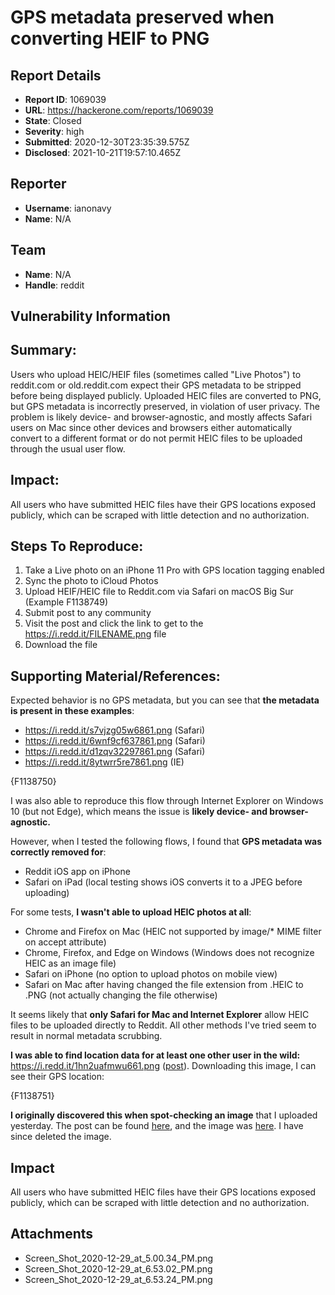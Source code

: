 # GPS metadata preserved when converting HEIF to PNG

## Report Details
- **Report ID**: 1069039
- **URL**: https://hackerone.com/reports/1069039
- **State**: Closed
- **Severity**: high
- **Submitted**: 2020-12-30T23:35:39.575Z
- **Disclosed**: 2021-10-21T19:57:10.465Z

## Reporter
- **Username**: ianonavy
- **Name**: N/A

## Team
- **Name**: N/A
- **Handle**: reddit

## Vulnerability Information
## Summary:
Users who upload HEIC/HEIF files (sometimes called "Live Photos")  to reddit.com or old.reddit.com expect their GPS metadata to be stripped before being displayed publicly. Uploaded HEIC files are converted to PNG, but GPS metadata is incorrectly preserved, in violation of user privacy. The problem is likely device- and browser-agnostic, and mostly affects Safari users on Mac since other devices and browsers either automatically convert to a different format or do not permit HEIC files to be uploaded through the usual user flow.

## Impact:
All users who have submitted HEIC files have their GPS locations exposed publicly, which can be scraped with little detection and no authorization.

## Steps To Reproduce:

1. Take a Live photo on an iPhone 11 Pro with GPS location tagging enabled
2. Sync the photo to iCloud Photos
3. Upload HEIF/HEIC file to Reddit.com via Safari on macOS Big Sur (Example F1138749)
4. Submit post to any community
5. Visit the post and click the link to get to the https://i.redd.it/FILENAME.png file
6. Download the file

## Supporting Material/References:

Expected behavior is no GPS metadata, but you can see that **the metadata is present in these examples**:
* https://i.redd.it/s7vjzg05w6861.png (Safari)
* https://i.redd.it/6wnf9cf637861.png (Safari)
* https://i.redd.it/d1zqv32297861.png (Safari)
* https://i.redd.it/8ytwrr5re7861.png (IE)

{F1138750}

I was also able to reproduce this flow through Internet Explorer on Windows 10 (but not Edge), which means the issue is **likely device- and browser-agnostic.**

However, when I tested the following flows, I found that **GPS metadata was correctly removed for**:
* Reddit iOS app on iPhone
* Safari on iPad (local testing shows iOS converts it to a JPEG before uploading)

For some tests, **I wasn't able to upload HEIC photos at all**:

* Chrome and Firefox on Mac (HEIC not supported by image/* MIME filter on accept attribute)
* Chrome, Firefox, and Edge on Windows (Windows does not recognize HEIC as an image file)
* Safari on iPhone (no option to upload photos on mobile view)
* Safari on Mac after having changed the file extension from .HEIC to .PNG (not actually changing the file otherwise)

It seems likely that **only Safari for Mac and Internet Explorer** allow HEIC files to be uploaded directly to Reddit. All other methods I've tried seem to result in normal metadata scrubbing.

**I was able to find location data for at least one other user in the wild:** https://i.redd.it/1hn2uafmwu661.png ([post](https://www.reddit.com/r/BotanicalPorn/comments/kil6om/prunus_mume_buds_encased_in_ice_oc/)). Downloading this image, I can see their GPS location:

{F1138751}

**I originally discovered this when spot-checking an image** that I uploaded yesterday. The post can be found [here](https://www.reddit.com/r/flying/comments/kmm32s/i_made_a_checklist_for_my_car_can_you_tell_it_was/), and the image was [here](https://i.redd.it/5oe2cj40q6861.png). I have since deleted the image.

## Impact

All users who have submitted HEIC files have their GPS locations exposed publicly, which can be scraped with little detection and no authorization.

## Attachments
- Screen_Shot_2020-12-29_at_5.00.34_PM.png
- Screen_Shot_2020-12-29_at_6.53.02_PM.png
- Screen_Shot_2020-12-29_at_6.53.24_PM.png
